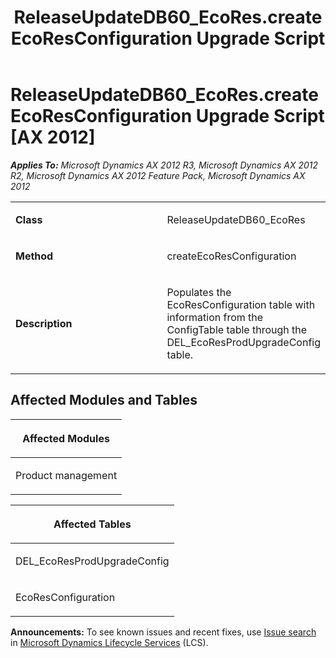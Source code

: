 ﻿---
title: ReleaseUpdateDB60_EcoRes.createEcoResConfiguration Upgrade Script
TOCTitle: ReleaseUpdateDB60_EcoRes.createEcoResConfiguration Upgrade Script
ms:assetid: ac581b32-b47e-9c30-7d83-5a9048e37973
ms:mtpsurl: https://msdn.microsoft.com/en-us/library/JJ686493(v=AX.60)
ms:contentKeyID: 49710448
ms.date: 05/18/2015
mtps_version: v=AX.60
---

# ReleaseUpdateDB60\_EcoRes.createEcoResConfiguration Upgrade Script [AX 2012]


_**Applies To:** Microsoft Dynamics AX 2012 R3, Microsoft Dynamics AX 2012 R2, Microsoft Dynamics AX 2012 Feature Pack, Microsoft Dynamics AX 2012_

<table>
<colgroup>
<col style="width: 50%" />
<col style="width: 50%" />
</colgroup>
<tbody>
<tr class="odd">
<td><p><strong>Class</strong></p></td>
<td><p>ReleaseUpdateDB60_EcoRes</p></td>
</tr>
<tr class="even">
<td><p><strong>Method</strong></p></td>
<td><p>createEcoResConfiguration</p></td>
</tr>
<tr class="odd">
<td><p><strong>Description</strong></p></td>
<td><p>Populates the EcoResConfiguration table with information from the ConfigTable table through the DEL_EcoResProdUpgradeConfig table.</p></td>
</tr>
</tbody>
</table>


## Affected Modules and Tables

<table>
<colgroup>
<col style="width: 100%" />
</colgroup>
<thead>
<tr class="header">
<th><p>Affected Modules</p></th>
</tr>
</thead>
<tbody>
<tr class="odd">
<td><p>Product management</p></td>
</tr>
</tbody>
</table>


<table>
<colgroup>
<col style="width: 100%" />
</colgroup>
<thead>
<tr class="header">
<th><p>Affected Tables</p></th>
</tr>
</thead>
<tbody>
<tr class="odd">
<td><p>DEL_EcoResProdUpgradeConfig</p></td>
</tr>
<tr class="even">
<td><p>EcoResConfiguration</p></td>
</tr>
</tbody>
</table>

  
**Announcements:** To see known issues and recent fixes, use [Issue search](http://go.microsoft.com/fwlink/?linkid=389258) in [Microsoft Dynamics Lifecycle Services](http://go.microsoft.com/fwlink/?linkid=306505) (LCS).

